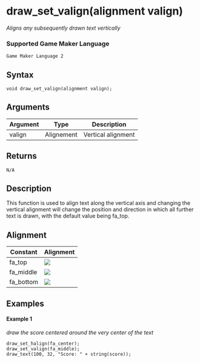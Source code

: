 # draw_set_valign(alignment valign)

*Aligns any subsequently drawn text vertically*

### Supported Game Maker Language
`Game Maker Language 2`

## Syntax

```
void draw_set_valign(alignment valign);
```

## Arguments

|Argument|Type      |Description       |
|--------|----------|------------------|
|valign  |Alignement|Vertical alignment|

## Returns

```
N/A
```

## Description

This function is used to align text along the vertical axis and changing the vertical alignment will change the position and direction in which all further text is drawn, with the default value being fa_top.

## Alignment
|Constant |Alignment                                                                                           |
|---------|----------------------------------------------------------------------------------------------------|
|fa_top   |![](https://docs.yoyogames.com/source/dadiospice/002_reference/drawing/drawing%20text/fa_top.png)   |
|fa_middle|![](https://docs.yoyogames.com/source/dadiospice/002_reference/drawing/drawing%20text/fa_middle.png)|
|fa_bottom|![](https://docs.yoyogames.com/source/dadiospice/002_reference/drawing/drawing%20text/fa_bottom.png)|

## Examples

#### Example 1

*draw the score centered around the very center of the text*

```
draw_set_halign(fa_center);
draw_set_valign(fa_middle);
draw_text(100, 32, "Score: " + string(score));
```